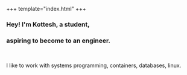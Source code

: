 +++
template="index.html"
+++

### Hey! I'm Kottesh, a student,
### aspiring to become to an engineer.

<br>

I like to work with systems programming, containers, databases, linux.

